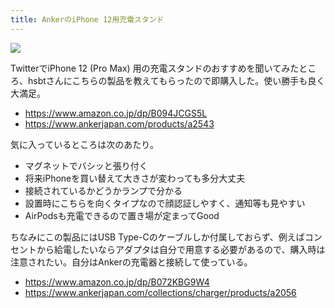 ```yaml
---
title: AnkerのiPhone 12用充電スタンド
---
```


![](https://i.imgur.com/8kDTSgWh.jpg)

TwitterでiPhone 12 (Pro Max) 用の充電スタンドのおすすめを聞いてみたところ、hsbtさんにこちらの製品を教えてもらったので即購入した。使い勝手も良く大満足。

- https://www.amazon.co.jp/dp/B094JCGS5L
- https://www.ankerjapan.com/products/a2543

気に入っているところは次のあたり。

- マグネットでバシッと張り付く
- 将来iPhoneを買い替えて大きさが変わっても多分大丈夫
- 接続されているかどうかランプで分かる
- 設置時にこちらを向くタイプなので顔認証しやすく、通知等も見やすい
- AirPodsも充電できるので置き場が定まってGood

ちなみにこの製品にはUSB Type-Cのケーブルしか付属しておらず、例えばコンセントから給電したいならアダプタは自分で用意する必要があるので、購入時は注意されたい。自分はAnkerの充電器と接続して使っている。

- https://www.amazon.co.jp/dp/B072KBG9W4
- https://www.ankerjapan.com/collections/charger/products/a2056
